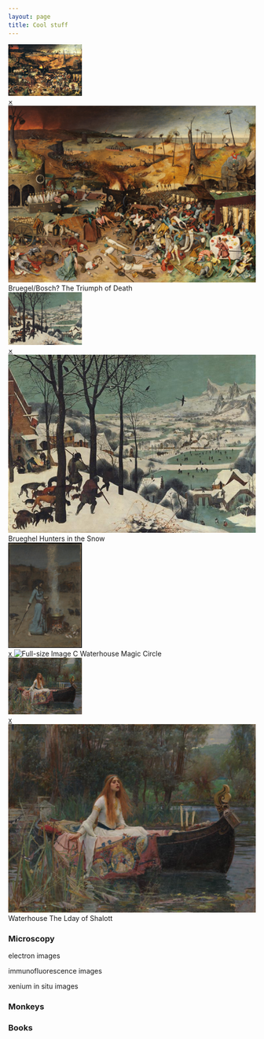 ```yaml
---
layout: page
title: Cool stuff
---
```

<!-- A -->
  <a href="#popupA">
  <img src="thumbnail/Brueghel-the-triumph-of-death.jpg" alt="Thumbnail A" width="150">
  </a>

<div id="popupA" class="overlay">
  <a class="close" href="#">×</a>
  <img src="images/The_Triumph_of_Death_by_Pieter_Bruegel_the_Elder.jpg" alt="Full-size Image A">
  Bruegel/Bosch? The Triumph of Death
</div>


<!-- B -->
  <a href="#popupB">
  <img src="images/Brueghel_hunters_in_the_snow.jpg" alt="Thumbnail B" width="150">
  </a>

<div id="popupB" class="overlay">
  <a class="close" href="#">×</a>
  <img src="images/Brueghel_hunters_in_the_snow.jpg" alt="Full-size Image B">
  Brueghel Hunters in the Snow
</div>

<!-- C -->
<a href="#popupC">
  <img src="images/john_waterhouse_magic_circle.jpg" alt="Thumbnail C" width="150">
    </a>
<div id= "popupC" class="overlay">
  <a class="close" href="#">x
  </a>
  <img src="images/john_waterhouse_magic_circle.jp" alt="Full-size Image C">
  Waterhouse Magic Circle
    </div>

    
<!-- D -->
<a href="#popupD">
  <img src="images/john_waterhouse_lady_of_shalott.jpg" alt="Thumbnail D" width="150">
    </a>
<div id= "popupD" class="overlay">
  <a class="close" href="#">x
  </a>
  <img src="images/john_waterhouse_lady_of_shalott.jpg" alt="Full-size Image D">
  Waterhouse The Lday of Shalott
    </div>
    
### Microscopy
electron images


immunofluorescence images


xenium in situ images

### Monkeys


### Books


<br>
<br>
<br>





